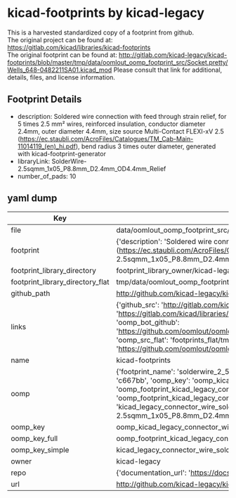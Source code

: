 # kicad-footprints by kicad-legacy  
This is a harvested standardized copy of a footprint from github.  
The original project can be found at:  
https://gitlab.com/kicad/libraries/kicad-footprints  
The original footprint can be found at:
http://gitlab.com/kicad-legacy/kicad-footprints/blob/master/tmp/data/oomlout_oomp_footprint_src/Socket.pretty/Wells_648-0482211SA01.kicad_mod
Please consult that link for additional, details, files, and license information.  
## Footprint Details
* description: Soldered wire connection with feed through strain relief, for 5 times 2.5 mm² wires, reinforced insulation, conductor diameter 2.4mm, outer diameter 4.4mm, size source Multi-Contact FLEXI-xV 2.5 (https://ec.staubli.com/AcroFiles/Catalogues/TM_Cab-Main-11014119_(en)_hi.pdf), bend radius 3 times outer diameter, generated with kicad-footprint-generator  
* libraryLink: SolderWire-2.5sqmm_1x05_P8.8mm_D2.4mm_OD4.4mm_Relief  
* number_of_pads: 10  
## yaml dump  
| Key | Value |  
| --- | --- |  
| file | data/oomlout_oomp_footprint_src/kicad-footprints/Connector_Wire.pretty/SolderWire-2.5sqmm_1x05_P8.8mm_D2.4mm_OD4.4mm_Relief.kicad_mod |  
| footprint | {'description': 'Soldered wire connection with feed through strain relief, for 5 times 2.5 mm² wires, reinforced insulation, conductor diameter 2.4mm, outer diameter 4.4mm, size source Multi-Contact FLEXI-xV 2.5 (https://ec.staubli.com/AcroFiles/Catalogues/TM_Cab-Main-11014119_(en)_hi.pdf), bend radius 3 times outer diameter, generated with kicad-footprint-generator', 'libraryLink': 'SolderWire-2.5sqmm_1x05_P8.8mm_D2.4mm_OD4.4mm_Relief', 'number_of_pads': 10} |  
| footprint_library_directory | footprint_library_owner/kicad-legacy_kicad-footprints |  
| footprint_library_directory_flat | tmp/data/oomlout_oomp_footprint_src/footprints_flat/kicad_legacy_connector_wire_solderwire_2_5sqmm_1x05_p8_8mm_d2_4mm_od4_4mm_relief/working |  
| github_path | http://github.com/kicad-legacy/kicad-footprints/blob/master/tmp/data/oomlout_oomp_footprint_src/Connector_Wire.pretty/SolderWire-2.5sqmm_1x05_P8.8mm_D2.4mm_OD4.4mm_Relief.kicad_mod |  
| links | {'github_src': 'http://gitlab.com/kicad-legacy/kicad-footprints/blob/master/tmp/data/oomlout_oomp_footprint_src/Socket.pretty/Wells_648-0482211SA01.kicad_mod', 'github_src_repo': 'https://gitlab.com/kicad/libraries/kicad-footprints', 'oomp_bot': 'tmp/data/oomlout_oomp_footprint_src/footprints/kicad_legacy_connector_wire_solderwire_2_5sqmm_1x05_p8_8mm_d2_4mm_od4_4mm_relief/working', 'oomp_bot_github': 'https://github.com/oomlout/oomlout_oomp_footprint_bot/tree/main/tmp/data/oomlout_oomp_footprint_src/footprints/kicad_legacy_connector_wire_solderwire_2_5sqmm_1x05_p8_8mm_d2_4mm_od4_4mm_relief/working', 'oomp_src_flat': 'footprints_flat/tmp/data/oomlout_oomp_footprint_src/footprints_flat/kicad_legacy_connector_wire_solderwire_2_5sqmm_1x05_p8_8mm_d2_4mm_od4_4mm_relief/working', 'oomp_src_flat_github': 'https://github.com/oomlout/oomlout_oomp_footprint_src/tree/main/tmp/data/oomlout_oomp_footprint_src/footprints_flat/kicad_legacy_connector_wire_solderwire_2_5sqmm_1x05_p8_8mm_d2_4mm_od4_4mm_relief/working'} |  
| name | kicad-footprints |  
| oomp | {'footprint_name': 'solderwire_2_5sqmm_1x05_p8_8mm_d2_4mm_od4_4mm_relief', 'library_name': 'connector_wire', 'md5': 'c667bbf69c2f58db2d7ad0d12eb36c4e', 'md5_10': 'c667bbf69c', 'md5_5': 'c667b', 'md5_6': 'c667bb', 'oomp_key': 'oomp_kicad_legacy_connector_wire_solderwire_2_5sqmm_1x05_p8_8mm_d2_4mm_od4_4mm_relief', 'oomp_key_extra': 'oomp_footprint_kicad_legacy_connector_wire_solderwire_2_5sqmm_1x05_p8_8mm_d2_4mm_od4_4mm_relief', 'oomp_key_full': 'oomp_footprint_kicad_legacy_connector_wire_solderwire_2_5sqmm_1x05_p8_8mm_d2_4mm_od4_4mm_relief_c667bb', 'oomp_key_simple': 'kicad_legacy_connector_wire_solderwire_2_5sqmm_1x05_p8_8mm_d2_4mm_od4_4mm_relief', 'original_filename': 'data/oomlout_oomp_footprint_src/kicad-footprints/Connector_Wire.pretty/SolderWire-2.5sqmm_1x05_P8.8mm_D2.4mm_OD4.4mm_Relief.kicad_mod', 'owner_name': 'kicad_legacy'} |  
| oomp_key | oomp_kicad_legacy_connector_wire_solderwire_2_5sqmm_1x05_p8_8mm_d2_4mm_od4_4mm_relief |  
| oomp_key_full | oomp_footprint_kicad_legacy_connector_wire_solderwire_2_5sqmm_1x05_p8_8mm_d2_4mm_od4_4mm_relief |  
| oomp_key_simple | kicad_legacy_connector_wire_solderwire_2_5sqmm_1x05_p8_8mm_d2_4mm_od4_4mm_relief |  
| owner | kicad-legacy |  
| repo | {'documentation_url': 'https://docs.github.com/rest/repos/repos#get-a-repository', 'message': 'Not Found'} |  
| url | http://github.com/kicad-legacy/kicad-footprints |  

